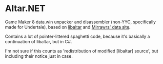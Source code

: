 Altar.NET
======================

Game Maker 8 data.win unpacker and disassembler (non-YYC, specifically made for Undertale), based on [libaltar](https://github.com/kvanberendonck/libaltar) and [Mirrawrs' data site](http://undertale.rawr.ws/).

Contains a lot of pointer-littered spaghetti code, because it's basically a continuation of libaltar, but in C#.

I'm not sure if this counts as 'redistribution of modified [libaltar] source', but including their notice just in case.
